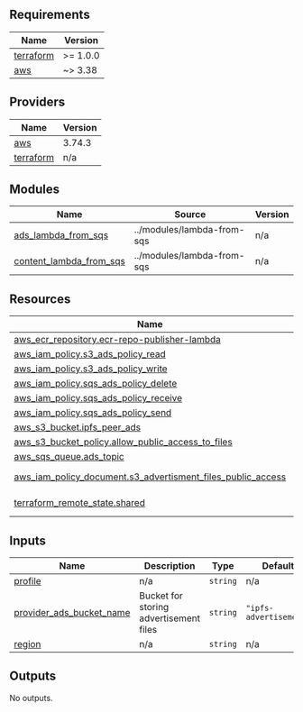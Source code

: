 <!-- BEGIN_TF_DOCS -->
## Requirements

| Name | Version |
|------|---------|
| <a name="requirement_terraform"></a> [terraform](#requirement\_terraform) | >= 1.0.0 |
| <a name="requirement_aws"></a> [aws](#requirement\_aws) | ~> 3.38 |

## Providers

| Name | Version |
|------|---------|
| <a name="provider_aws"></a> [aws](#provider\_aws) | 3.74.3 |
| <a name="provider_terraform"></a> [terraform](#provider\_terraform) | n/a |

## Modules

| Name | Source | Version |
|------|--------|---------|
| <a name="module_ads_lambda_from_sqs"></a> [ads\_lambda\_from\_sqs](#module\_ads\_lambda\_from\_sqs) | ../modules/lambda-from-sqs | n/a |
| <a name="module_content_lambda_from_sqs"></a> [content\_lambda\_from\_sqs](#module\_content\_lambda\_from\_sqs) | ../modules/lambda-from-sqs | n/a |

## Resources

| Name | Type |
|------|------|
| [aws_ecr_repository.ecr-repo-publisher-lambda](https://registry.terraform.io/providers/hashicorp/aws/latest/docs/resources/ecr_repository) | resource |
| [aws_iam_policy.s3_ads_policy_read](https://registry.terraform.io/providers/hashicorp/aws/latest/docs/resources/iam_policy) | resource |
| [aws_iam_policy.s3_ads_policy_write](https://registry.terraform.io/providers/hashicorp/aws/latest/docs/resources/iam_policy) | resource |
| [aws_iam_policy.sqs_ads_policy_delete](https://registry.terraform.io/providers/hashicorp/aws/latest/docs/resources/iam_policy) | resource |
| [aws_iam_policy.sqs_ads_policy_receive](https://registry.terraform.io/providers/hashicorp/aws/latest/docs/resources/iam_policy) | resource |
| [aws_iam_policy.sqs_ads_policy_send](https://registry.terraform.io/providers/hashicorp/aws/latest/docs/resources/iam_policy) | resource |
| [aws_s3_bucket.ipfs_peer_ads](https://registry.terraform.io/providers/hashicorp/aws/latest/docs/resources/s3_bucket) | resource |
| [aws_s3_bucket_policy.allow_public_access_to_files](https://registry.terraform.io/providers/hashicorp/aws/latest/docs/resources/s3_bucket_policy) | resource |
| [aws_sqs_queue.ads_topic](https://registry.terraform.io/providers/hashicorp/aws/latest/docs/resources/sqs_queue) | resource |
| [aws_iam_policy_document.s3_advertisment_files_public_access](https://registry.terraform.io/providers/hashicorp/aws/latest/docs/data-sources/iam_policy_document) | data source |
| [terraform_remote_state.shared](https://registry.terraform.io/providers/hashicorp/terraform/latest/docs/data-sources/remote_state) | data source |

## Inputs

| Name | Description | Type | Default | Required |
|------|-------------|------|---------|:--------:|
| <a name="input_profile"></a> [profile](#input\_profile) | n/a | `string` | n/a | yes |
| <a name="input_provider_ads_bucket_name"></a> [provider\_ads\_bucket\_name](#input\_provider\_ads\_bucket\_name) | Bucket for storing advertisement files | `string` | `"ipfs-advertisement"` | no |
| <a name="input_region"></a> [region](#input\_region) | n/a | `string` | n/a | yes |

## Outputs

No outputs.
<!-- END_TF_DOCS -->